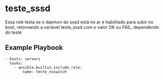 teste_sssd
=========

Essa role testa se o daemon do sssd está no ar e habilitado para subir no boot, retornando a variável teste_sssd com o valor OK ou FAIL, dependendo do teste


Example Playbook
----------------

    - hosts: servers
      tasks:
        - ansible.builtin.include_role:
            name: teste_nsswitch
